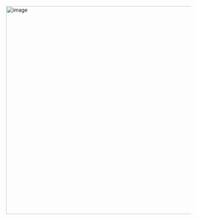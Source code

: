 <img width="566" alt="image" src="https://github.com/user-attachments/assets/bd1e3ce2-3ff4-4eed-84a6-9fa283a454a4" />
